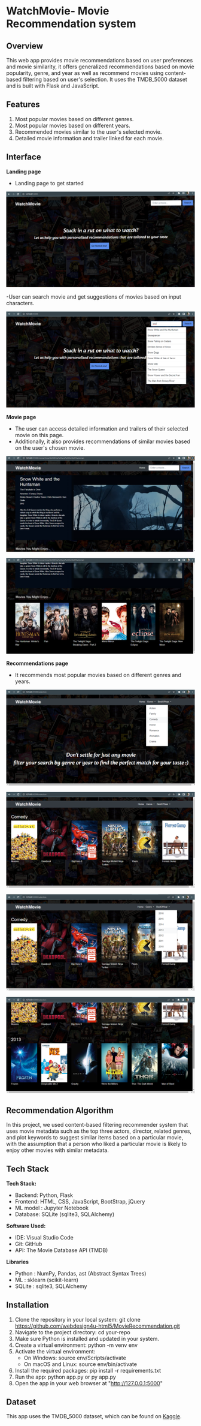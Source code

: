 # WatchMovie- Movie Recommendation system


## Overview

This web app provides movie recommendations based on user preferences and movie similarity, it offers generalized recommendations based on movie popularity, genre, and year as well as recommend movies using content-based filtering based on user's selection. It uses the TMDB_5000 dataset and is built with Flask and JavaScript.

## Features

1. Most popular movies based on different genres. 
2. Most popular movies based on different years. 
3. Recommended movies similar to the user's selected movie.
4. Detailed movie information and trailer linked for each movie.

## Interface

**Landing page**

- Landing page to get started

![landing page](/static/images/img1.png)


-User can search movie and get suggestions of movies based on input characters.

![landing page](/static/images/img2.png)

**Movie page**
- The user can access detailed information and trailers of their selected movie on this page. 
- Additionally, it also provides recommendations of similar movies based on the user's chosen movie.

![landing page](/static/images/img3.png)

![landing page](/static/images/img4.png)

**Recommendations page**
- It recommends most popular movies based on different genres and years.

![landing page](/static/images/img6.png)


![landing page](/static/images/img7.png)


![landing page](/static/images/img8.png)


![landing page](/static/images/img9.png)

## Recommendation Algorithm
In this project, we used content-based filtering recommender system that uses movie metadata such as the top three actors, director, related genres, and plot keywords to suggest similar items based on a particular movie, with the assumption that a person who liked a particular movie is likely to enjoy other movies with similar metadata.

## Tech Stack 
**Tech Stack:**

- Backend: Python, Flask
- Frontend: HTML, CSS, JavaScript, BootStrap, jQuery
- ML model : Jupyter Notebook 
- Database: SQLite (sqlite3, SQLAlchemy)

**Software Used:**

- IDE: Visual Studio Code
- Git: GitHub
- API: The Movie Database API (TMDB)

**Libraries**

- Python : NumPy, Pandas, ast (Abstract Syntax Trees)
- ML : sklearn (scikit-learn)
- SQLite : sqlite3, SQLAlchemy

## Installation

1. Clone the repository in your local system: git clone https://github.com/webdesign4u-html5/MovieRecommendation.git
2. Navigate to the project directory: cd your-repo
3. Make sure Python is installed and updated in your system.
4. Create a virtual environment: python -m venv env
5. Activate the virtual environment:
    - On Windows: source env/Scripts/activate
    - On macOS and Linux: source env/bin/activate
6. Install the required packages: pip install -r requirements.txt
7. Run the app: python app.py or py app.py
8. Open the app in your web browser at "http://127.0.0.1:5000"

## Dataset

This app uses the TMDB_5000 dataset, which can be found on [Kaggle](https://www.kaggle.com/datasets/tmdb/tmdb-movie-metadata).
